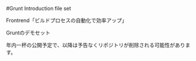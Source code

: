 #Grunt Introduction file set

Frontrend「ビルドプロセスの自動化で効率アップ」

Gruntのデモセット

年内一杯の公開予定で、以降は予告なくリポジトリが削除される可能性があります。